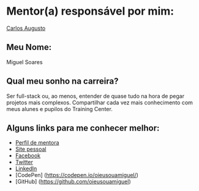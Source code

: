 # Mentor(a) responsável por mim:

[Carlos Augusto](/profiles/mentors/profiles/carlos_augusto.md)

## Meu Nome:

Miguel Soares

## Qual meu sonho na carreira?

Ser full-stack ou, ao menos, entender de quase tudo na hora de pegar projetos mais complexos. Compartilhar cada vez mais conhecimento com meus alunes e pupilos do Training Center.

## Alguns links para me conhecer melhor:

* [Perfil de mentora](https://github.com/training-center/mentoria/blob/master/profiles/mentors/profiles/miguel_soares.md) 
* [Site pessoal](http://about.me/oieusouamiguel) 
* [Facebook](http://facebook.com/oieusouamiguel) 
* [Twitter](http://twitter.com/oieusouamiguell)
* [LinkedIn](http://linkedin.com/in/migueldenegocios)
* [CodePen] (https://codepen.io/oieusouamiguel/)
* [GitHub] (https://github.com/oieusouamiguel)
